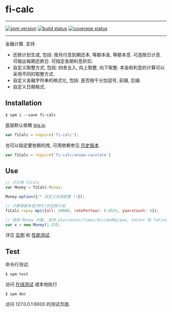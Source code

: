 # fi-calc

---

[![spm version][spm-image]][spm-url]
[![build status][ci-image]][ci-url]
[![coverage status][coverage-image]][coverage-url]

[spm-image]: http://spmjs.io/badge/fi-calc
[spm-url]: http://spmjs.io/package/fi-calc
[ci-image]: https://api.travis-ci.org/arrowrowe/fi-calc.svg?branch=master
[ci-url]: https://travis-ci.org/arrowrowe/fi-calc
[coverage-image]: https://coveralls.io/repos/arrowrowe/fi-calc/badge.svg?branch=master&service=github
[coverage-url]: https://coveralls.io/github/arrowrowe/fi-calc?branch=master

---

金融计算. 支持
- 还款计划生成, 包括: 按月付息到期还本, 等额本金, 等额本息. 可选按日计息. 可输出每期还款日. 可指定各期利息折扣.
- 自定义取整方式, 包括: 四舍五入, 向上取整, 向下取整. 本金和利息的计算可以采用不同的取整方式.
- 自定义金融字符串的格式化, 包括: 是否按千分加逗号, 前缀, 后缀.
- 自定义日期格式.

## Installation

```
$ spm i --save fi-calc
```

底层默认依赖 [big.js](http://spmjs.io/packages/big.js):

```javascript
var fiCalc = require('fi-calc');
```

也可以指定要依赖的库, 可用依赖参见 [历史版本](http://docs.spmjs.io/fi-calc/latest/history.html).

```javascript
var fiCalc = require('fi-calc/anima-caculate')
```

## Use

```javascript
// 已引用 fiCalc
var Money = fiCalc.Money;

Money.option({/* 自定义全局配置 */});

// 计算等额本息(MPI)的还款计划
fiCalc.repay.mpi({all: 10000, ratePerYear: 0.0525, yearsCount: 5});

// 使用 Money 对象, 支持 plus/minus/times/dividedBy/pow, toCent 和 toFinance 等.
var x = new Money(1.23);
```

详见 [实例](http://docs.spmjs.io/fi-calc/latest/examples/) 和 [性能测试](http://docs.spmjs.io/fi-calc/latest/examples/performance.html).

## Test

命令行测试:

```
$ npm test
```

访问 [在线测试](http://docs.spmjs.io/fi-calc/latest/tests/runner.html) 或本地执行

```
$ spm doc
```

访问 127.0.0.1:8000 的测试页面.

